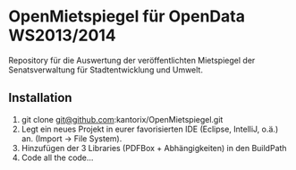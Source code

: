 # OpenMietspiegel für OpenData WS2013/2014
Repository für die Auswertung der veröffentlichten Mietspiegel der Senatsverwaltung für Stadtentwicklung und Umwelt.

## Installation

1. git clone git@github.com:kantorix/OpenMietspiegel.git
2. Legt ein neues Projekt in eurer favorisierten IDE (Eclipse, IntelliJ, o.ä.) an. (Import -> File System).
3. Hinzufügen der 3 Libraries (PDFBox + Abhängigkeiten) in den BuildPath
4. Code all the code…